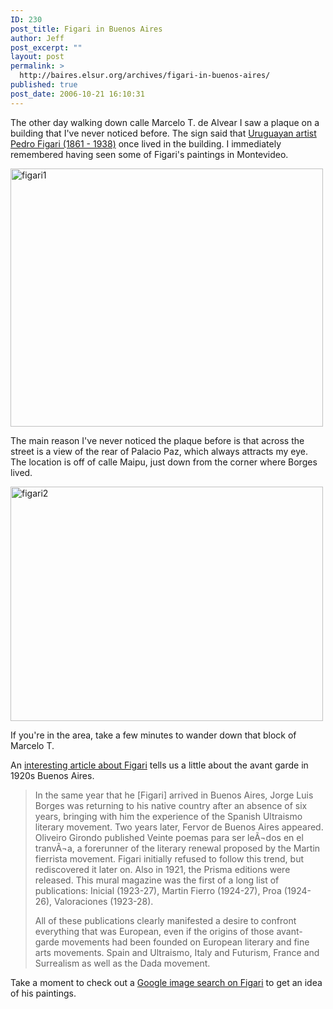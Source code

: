 ```yaml
---
ID: 230
post_title: Figari in Buenos Aires
author: Jeff
post_excerpt: ""
layout: post
permalink: >
  http://baires.elsur.org/archives/figari-in-buenos-aires/
published: true
post_date: 2006-10-21 16:10:31
---
```

The other day walking down calle Marcelo T. de Alvear I saw a plaque on a building that I've never noticed before. The sign said that <a href="http://www.museum.oas.org/permanent/americanism/figari/bio.html">Uruguayan artist Pedro Figari (1861 - 1938)</a> once lived in the building. I immediately remembered having seen some of Figari's paintings in Montevideo.

<a data-flickr-embed="true"  href="https://www.flickr.com/photos/jeffbarry/25518187260/in/dateposted-family/" title="figari1"><img src="https://farm2.staticflickr.com/1520/25518187260_e50eac9e65_o.jpg" width="500" height="413" alt="figari1"></a>

The main reason I've never noticed the plaque before is that across the street is a view of the rear of Palacio Paz, which always attracts my eye. The location is off of calle Maipu, just down from the corner where Borges lived.

 <a data-flickr-embed="true"  href="https://www.flickr.com/photos/jeffbarry/25188375754/in/dateposted-family/" title="figari2"><img src="https://farm2.staticflickr.com/1493/25188375754_185ba613fa_o.jpg" width="500" height="375" alt="figari2"></a>

If you're in the area, take a few minutes to wander down that block of Marcelo T.  

An <a href="http://www1.uol.com.br/bienal/23bienal/especial/iefi.htm">interesting article about Figari</a> tells us a little about the avant garde in 1920s Buenos Aires.

<blockquote>
In the same year that he [Figari] arrived in Buenos Aires, Jorge Luis Borges was returning to his native country after an absence of six years, bringing with him the experience of the Spanish Ultraismo literary movement. Two years later, Fervor de Buenos Aires appeared. Oliveiro Girondo published Veinte poemas para ser leÃ¬dos en el tranvÃ¬a, a forerunner of the literary renewal proposed by the Martin fierrista movement. Figari initially refused to follow this trend, but rediscovered it later on. Also in 1921, the Prisma editions were released. This mural magazine was the first of a long list of publications: Inicial (1923-27), Martin Fierro (1924-27), Proa (1924-26), Valoraciones (1923-28).

All of these publications clearly manifested a desire to confront everything that was European, even if the origins of those avant-garde movements had been founded on European literary and fine arts movements. Spain and Ultraismo, Italy and Futurism, France and Surrealism as well as the Dada movement.

</blockquote>

Take a moment to check out a <a href="http://images.google.com/images?q=pedro%20figari%20&hl=en&hs=bYQ&lr=&client=firefox-a&rls=org.mozilla:en-US:official_s&sa=N&ie=UTF-8&oe=UTF-8&tab=wi">Google image search on Figari</a> to get an idea of his paintings.